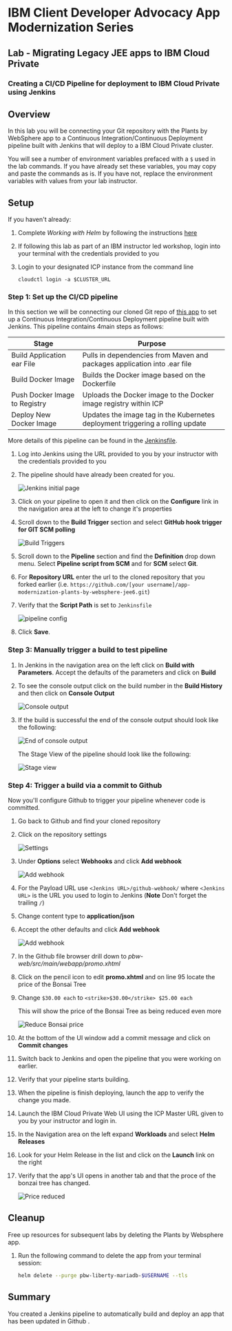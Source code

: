 

# IBM Client Developer Advocacy App Modernization Series

## Lab - Migrating Legacy JEE apps to IBM Cloud Private

### Creating a CI/CD Pipeline for deployment to IBM Cloud Private using Jenkins

## Overview

In this lab you will  be connecting your Git repository with the Plants by WebSphere app to a Continuous Integration/Continuous Deployment pipeline built with Jenkins that will deploy to a IBM Cloud Private  cluster.

You will see a number of environment variables prefaced with a `$` used in the lab commands. If you have already set these variables, you may copy and paste the commands as is. If you have not, replace the environment variables with values from your lab instructor.

## Setup

If you haven't already:

1.  Complete *Working with Helm*  by following the instructions [here](https://github.com/IBMAppModernization/app-modernization-helm-lab-icp)

2.  If following this lab as part of an IBM instructor led workshop, login into your terminal with the credentials provided to you

3.  Login to your designated ICP instance from the command line

    ```text
    cloudctl login -a $CLUSTER_URL
    ```

### Step 1: Set up the CI/CD pipeline

In this section we will be connecting our cloned Git repo of [this app](https://github.com/IBMAppModernization/app-modernization-plants-by-websphere-jee6)  to set up a Continuous Integration/Continuous Deployment pipeline built with Jenkins. This pipeline contains 4main  steps as follows:

  | Stage                         | Purpose                                                                        |
  | ----------------------------- | ------------------------------------------------------------------------------ |
  | Build Application ear File    | Pulls in dependencies from Maven and packages application into .ear file       |
  | Build Docker Image            | Builds the Docker image based on the Dockerfile                                |
  | Push Docker Image to Registry | Uploads the Docker image to the Docker image registry within ICP               |
  | Deploy New Docker Image       | Updates the image tag in the Kubernetes deployment triggering a rolling update |

More details of this pipeline can be found in the [Jenkinsfile](https://raw.githubusercontent.com/IBMAppModernization/app-modernization-plants-by-websphere-jee6/master/Jenkinsfile).

1.  Log into Jenkins using the URL provided to you by your instructor with the credentials provided to you

2.  The pipeline should have already been created for you.

    ![Jenkins initial page](images/ss1.png)

3.  Click on your pipeline to open it and then click on the **Configure** link in the navigation area at the left to change it's properties

4.  Scroll down to the **Build Trigger** section and select **GitHub hook trigger for GIT SCM polling**

    ![Build Triggers](images/ss2.png)

5.  Scroll down to the **Pipeline** section and find the **Definition** drop down menu. Select **Pipeline script from SCM** and for **SCM** select **Git**.

6.  For **Repository URL** enter the url to the cloned repository that you forked earlier (i.e. `https://github.com/[your username]/app-modernization-plants-by-websphere-jee6.git`)

7.  Verify that the  **Script Path** is set to `Jenkinsfile`

    ![pipeline config](images/ss3.png)

8. Click **Save**.

### Step 3: Manually trigger a build to test pipeline

1.  In Jenkins in the navigation area on the left click on **Build with Parameters**. Accept the defaults of the parameters and click on **Build**

2.  To see the console output click on the build number in the **Build History** and then click on **Console Output**

    ![Console output](images/ss4.png)

3.  If the build is successful the end of the console output should look like the following:

    ![End of console output](images/ss5.png)

    The Stage View of the pipeline should look like the following:

    ![Stage view](images/stages.png)

### Step 4: Trigger a build via a commit to Github

Now you'll configure Github to trigger your pipeline whenever code is committed.

1.  Go back to Github and find your cloned repository

2.  Click on the repository settings

    ![Settings](images/ss6.png)

3.  Under **Options** select **Webhooks** and click **Add webhook**

    ![Add webhook](images/ss7.png)

4.  For the Payload URL use `<Jenkins URL>/github-webhook/`  where `<Jenkins URL>` is the  URL you used  to login to Jenkins (**Note** Don't forget the trailing `/`)

5.  Change content type to **application/json**

6.  Accept the other defaults and click **Add webhook**

    ![Add webhook](images/ss8.png)

7.  In the Github file browser drill down to *pbw-web/src/main/webapp/promo.xhtml*

8.  Click on the pencil icon to edit **promo.xhtml**  and on line 95 locate the price of the Bonsai Tree

9.  Change  `$30.00 each` to `<strike>$30.00</strike> $25.00 each`

    This will show the price of the Bonsai Tree as being reduced even more

    ![Reduce Bonsai price](images/ss10.png)

10. At the bottom of the UI window add a commit message and click on **Commit changes**

11. Switch back to Jenkins  and open the pipeline that you were working on  earlier.

12. Verify that your pipeline  starts building.

13. When the pipeline is finish deploying, launch the app to verify the change you made.

14. Launch the IBM Cloud Private Web UI using the ICP Master URL given to you by your instructor and login in.

15. In the Navigation area on the left expand **Workloads** and select **Helm Releases**

16. Look for your Helm Release in the list and click on the **Launch** link on the right

17. Verify that the app's UI opens in another tab and that the proce of the bonzai tree has changed.

    ![Price reduced](images/ss9.png)

## Cleanup

Free up resources for subsequent labs by deleting the Plants by Websphere app.

1. Run the following command to delete the app from your terminal session:

   ```bash
   helm delete --purge pbw-liberty-mariadb-$USERNAME --tls
   ```


## Summary

You created a Jenkins pipeline to automatically build and deploy an app that has been updated in Github .
